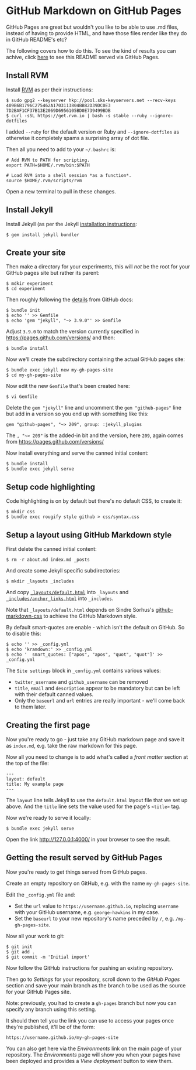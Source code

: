 GitHub Markdown on GitHub Pages
===============================

GitHub Pages are great but wouldn't you like to be able to use .md files, instead of having to provide HTML, and have those files render like they do in GitHub README's etc?

The following covers how to do this. To see the kind of results you can achive, click [here](https://george-hawkins.github.io/basic-gfm-jekyll-v2/) to see this README served via GitHub Pages.

Install RVM
-----------

Install [RVM](https://rvm.io/) as per their instructions:

    $ sudo gpg2 --keyserver hkp://pool.sks-keyservers.net --recv-keys 409B6B1796C275462A1703113804BB82D39DC0E3 7D2BAF1CF37B13E2069D6956105BD0E739499BDB
    $ curl -sSL https://get.rvm.io | bash -s stable --ruby --ignore-dotfiles

I added `--ruby` for the default version or Ruby and `--ignore-dotfiles` as otherwise it completely spams a surprising array of dot file.

Then all you need to add to your `~/.bashrc` is:

    # Add RVM to PATH for scripting.
    export PATH=$HOME/.rvm/bin:$PATH

    # Load RVM into a shell session *as a function*.
    source $HOME/.rvm/scripts/rvm

Open a new terminal to pull in these changes.

Install Jekyll
--------------

Install Jekyll (as per the Jekyll [installation instructions](https://jekyllrb.com/docs/installation/ubuntu/):

    $ gem install jekyll bundler

Create your site
----------------

Then make a directory for your experiments, this will _not_ be the root for your GitHub pages site but rather its parent:

    $ mdkir experiment
    $ cd experiment

Then roughly following the [details](https://docs.github.com/en/free-pro-team@latest/github/working-with-github-pages/creating-a-github-pages-site-with-jekyll) from GitHub docs:

    $ bundle init
    $ echo '' >> Gemfile
    $ echo 'gem "jekyll", "~> 3.9.0"' >> Gemfile

Adjust `3.9.0` to match the version currently specified in <https://pages.github.com/versions/> and then:

    $ bundle install

Now we'll create the subdirectory containing the actual GitHub pages site:

    $ bundle exec jekyll new my-gh-pages-site
    $ cd my-gh-pages-site

Now edit the new `Gemfile` that's been created here:

    $ vi Gemfile

Delete the `gem "jekyll"` line and uncomment the `gem "github-pages"` line but add in a version so you end up with something like this:

    gem "github-pages", "~> 209", group: :jekyll_plugins

The `, "~> 209"` is the added-in bit and the version, here `209`, again comes from <https://pages.github.com/versions/>

Now install everything and serve the canned initial content:

    $ bundle install
    $ bundle exec jekyll serve

Setup code highlighting
-----------------------

Code highlighting is on by default but there's no default CSS, to create it:

    $ mkdir css
    $ bundle exec rougify style github > css/syntax.css

Setup a layout using GitHub Markdown style
------------------------------------------

First delete the canned initial content:

    $ rm -r about.md index.md _posts

And create some Jekyll specific subdirectories:

    $ mkdir _layouts _includes

And copy [`_layouts/default.html`](_layouts/default.html) into `_layouts` and [`_includes/anchor_links.html`](_includes/anchor_links.html) into `_includes`.

Note that `_layouts/default.html` depends on Sindre Sorhus's [github-markdown-css](https://github.com/sindresorhus/github-markdown-css) to achieve the GitHub Markdown style.

By default smart-quotes are enable - which isn't the default on GitHub. So to disable this:

    $ echo '' >> _config.yml 
    $ echo 'kramdown:' >> _config.yml 
    $ echo '  smart_quotes: ["apos", "apos", "quot", "quot"]' >> _config.yml

The `Site settings` block in `_config.yml` contains various values:

* `twitter_username` and `github_username` can be removed
* `title`, `email` and `description` appear to be mandatory but can be left with their default canned values.
* Only the `baseurl` and `url` entries are really important - we'll come back to them later.

Creating the first page
-----------------------

Now you're ready to go - just take any GitHub markdown page and save it as `index.md`, e.g. take the raw markdown for this page.

Now all you need to change is to add what's called a _front matter_ section at the top of the file:

    ---
    layout: default
    title: My example page
    ---

The `layout` line tells Jekyll to use the `default.html` layout file that we set up above. And the `title` line sets the value used for the page's `<title>` tag.

Now we're ready to serve it locally:

    $ bundle exec jekyll serve

Open the link <http://127.0.0.1:4000/> in your browser to see the result.

Getting the result served by GitHub Pages
-----------------------------------------

Now you're ready to get things served from GitHub pages.

Create an empty repository on GitHub, e.g. with the name `my-gh-pages-site`.

Edit the `_config.yml` file and:

* Set the `url` value to `https://username.github.io`, replacing `username` with your GitHub username, e.g. `george-hawkins` in my case.
* Set the `baseurl` to your new repository's name preceded by `/`, e.g. `/my-gh-pages-site`.

Now all your work to git:

    $ git init
    $ git add .
    $ git commit -m 'Initial import'

Now follow the GitHub instructions for pushing an existing repository.

Then go to _Settings_ for your repository, scroll down to the _GitHub Pages_ section and save your main branch as the branch to be used as the source for your GitHub Pages site.

Note: previously, you had to create a `gh-pages` branch but now you can specify any branch using this setting.

It should then tell you the link you can use to access your pages once they're published, it'll be of the form:

    https://username.github.io/my-gh-pages-site

You can also get here via the _Environments_ link on the main page of your repository. The _Environments_ page will show you when your pages have been deployed and provides a _View deployment_ button to view them.
